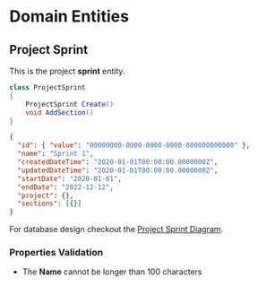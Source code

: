 # Domain Entities

## Project Sprint

This is the project **sprint** entity.

```csharp
class ProjectSprint
{
    ProjectSprint Create()
    void AddSection()
}
```

```json
{
  "id": { "value": "00000000-0000-0000-0000-000000000000" },
  "name": "Sprint 1",
  "createdDateTime": "2020-01-01T00:00:00.0000000Z",
  "updatedDateTime": "2020-01-01T00:00:00.0000000Z",
  "startDate": "2020-01-01",
  "endDate": "2022-12-12",
  "project": {},
  "sections": [{}]
}
```

For database design checkout the [Project Sprint Diagram](../../diagrams/entities/project/Diagram.ProjectSprint.md).

### Properties Validation

- The **Name** cannot be longer than 100 characters
